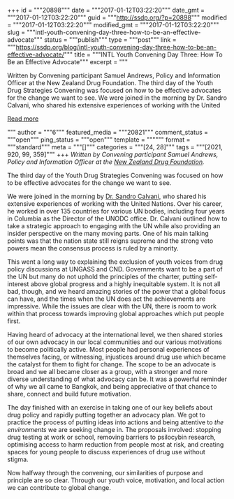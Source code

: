 +++
id = """20898"""
date = """2017-01-12T03:22:20"""
date_gmt = """2017-01-12T03:22:20"""
guid = """http://ssdp.org/?p=20898"""
modified = """2017-01-12T03:22:20"""
modified_gmt = """2017-01-12T03:22:20"""
slug = """intl-youth-convening-day-three-how-to-be-an-effective-advocate"""
status = """publish"""
type = """post"""
link = """https://ssdp.org/blog/intl-youth-convening-day-three-how-to-be-an-effective-advocate/"""
title = """INTL Youth Convening Day Three: How To Be an Effective Advocate"""
excerpt = """<p>Written by Convening participant Samuel Andrews, Policy and Information Officer at the New Zealand Drug Foundation. The third day of the Youth Drug Strategies Convening was focused on how to be effective advocates for the change we want to see. We were joined in the morning by Dr. Sandro Calvani, who shared his extensive experiences of working with the United</p>
<div class="h10"></div>
<p><a class="more-link2 flat" href="https://ssdp.org/blog/intl-youth-convening-day-three-how-to-be-an-effective-advocate/">Read more</a></p>
"""
author = """6"""
featured_media = """20821"""
comment_status = """open"""
ping_status = """open"""
template = """"""
format = """standard"""
meta = """[]"""
categories = """[24, 28]"""
tags = """[2021, 920, 99, 359]"""
+++
<em>Written by Convening participant Samuel Andrews, Policy and Information Officer at the <a href="https://www.drugfoundation.org.nz/">New Zealand Drug Foundation</a>.</em>

The third day of the Youth Drug Strategies Convening was focused on how to be effective advocates for the change we want to see.

We were joined in the morning by <a href="http://www.sandrocalvani.it/">Dr. Sandro Calvani,</a> who shared his extensive experiences of working with the United Nations. Over his career, he worked in over 135 countries for various UN bodies, including four years in Columbia as the Director of the UNODC office. Dr. Calvani outlined how to take a strategic approach to engaging with the UN while also providing an insider perspective on the many moving parts. One of his main talking points was that the nation state still reigns supreme and the strong veto powers mean the consensus process is ruled by a minority.

This went a long way to explaining the exclusion of youth voices from drug policy discussions at UNGASS and CND. Governments want to be a part of the UN but many do not uphold the principles of the charter, putting self-interest above global progress and a highly inequitable system. It is not all bad, though, and we heard amazing stories of the power that a global focus can have, and the times when the UN does act the achievements are impressive. While the issues are clear with the UN, there is room to work within that process towards improving global approaches which put people first.

Having heard of advocacy at the international level, we then shared stories of our own advocacy in our local communities and our various motivations to become politically active. Most people had personal experiences of themselves facing, or witnessing, injustices around drug use which became the catalyst for them to fight for change. The scope to be an advocate is broad and we all became closer as a group, with a stronger and more diverse understanding of what advocacy can be. It was a powerful reminder of why we all came to Bangkok, and being appreciative of that chance to share, connect and build future motivation.

The day finished with an exercise in taking one of our key beliefs about drug policy and rapidly putting together an advocacy plan. We got to practice the process of putting ideas into actions and being attentive to <em>the environments</em> we are seeking change in. The proposals involved: stopping drug testing at work or school, removing barriers to psilocybin research, optimising access to harm reduction from people most at risk, and creating spaces for young people to discuss experiences of drug use without stigma.

Now halfway through the convening, our similarities of purpose and principle are so clear. Through our youth voice, motivation, and local action we can contribute to global change.
